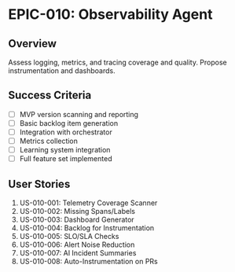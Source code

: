 # EPIC-010: Observability Agent

## Overview
Assess logging, metrics, and tracing coverage and quality. Propose instrumentation and dashboards.

## Success Criteria
- [ ] MVP version scanning and reporting
- [ ] Basic backlog item generation
- [ ] Integration with orchestrator
- [ ] Metrics collection
- [ ] Learning system integration
- [ ] Full feature set implemented

## User Stories
1. US-010-001: Telemetry Coverage Scanner
2. US-010-002: Missing Spans/Labels
3. US-010-003: Dashboard Generator
4. US-010-004: Backlog for Instrumentation
5. US-010-005: SLO/SLA Checks
6. US-010-006: Alert Noise Reduction
7. US-010-007: AI Incident Summaries
8. US-010-008: Auto-Instrumentation on PRs
